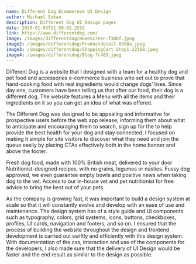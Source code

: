 ```yaml
---
name: Different Dog Ecommerece UI Design
author: Michael Sokan
description: Different Dog UI Design pages
date: 2020-01-03T11:50:02.255Z
link: https://www.differentdog.com/
image: /images/differentdog/HomeScreen-f38bf.jpeg
image2: /images/differentdog/Productdetail-0998a.jpeg
image3: /images/differentdog/ShoppingCart-Step1-22368.jpeg
image4: /images/differentdog/Blog-7c483.jpeg
---
```


Different Dog is a website that I designed with a team for a healthy dog and pet food and accessories e-commerce business who set out to prove that hand-cooking food with real ingredients would change dogs’ lives. Since day one, customers have been telling us that after our food, their dog is a different dog. The website features a Menu with all the items and their ingredients on it so you can get an idea of what was offered. 

The Different Dog was designed to be appealing and informative for prospective users before the web app release, informing them about what to anticipate and encouraging them to search, sign up for the to help provide the best health for your dog and stay connected. I focused on making it simple for site visitors to discover what they need and join the queue easily by placing CTAs effectively both in the home banner and above the footer. 

Fresh dog food, made with 100% British meat, delivered to your door Nutritionist-designed recipes, with no grains, legumes or nasties. Fussy dog approved, we even guarantee empty bowls and positive news when taking dog to the vet. Access to our in-house vet and pet nutritionist for free advice to bring the best out of your pets. 

As the company is growing fast, it was important to build a design system at scale so that it will constantly evolve and develop with an ease of use and maintenance. The design system has of a style guide and UI components such as typography, colors, grid systems, icons, buttons, checkboxes, profiles, UI cards, navigation and footers, and so on. I ensured that the process of building the website throughout the design and frontend development is carried out swiftly and efficiently with this design system. With documentation of the css, interaction and use of the components for the developers, I also made sure that the delivery of UI Design would be faster and the end result as similar to the design as possible.